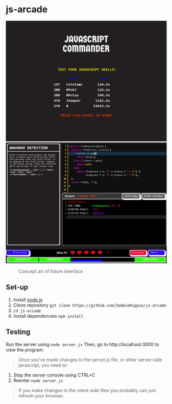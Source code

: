 # js-arcade

![Concept art of main screen](/concept-art/start-screen-1.png)
![Concept art of coding screen](/concept-art/coding-screen-1.png)
> Concept art of future interface

## Set-up

 1. Install [node.js](https://nodejs.org/en/download/)
 2. Clone repository `git clone https://github.com/ZombieHippie/js-arcade`
 3. `cd js-arcade`
 4. Install dependencies `npm install`
 
## Testing

Run the server using `node server.js`
Then, go to http://localhost:3000 to view the program.

> Once you've made changes to the server.js file, or other server-side javascript, you need to:

 1. Stop the server console using CTRL+C
 2. Reenter `node server.js`

> If you make changes to the client-side files you probably can just refresh your browser.
